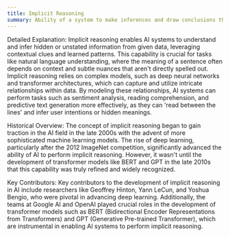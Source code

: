 ```yaml
---
title: Implicit Reasoning
summary: Ability of a system to make inferences and draw conclusions that are not explicitly programmed or directly stated in the input data.
---
```

Detailed Explanation:
Implicit reasoning enables AI systems to understand and infer hidden or unstated information from given data, leveraging contextual clues and learned patterns. This capability is crucial for tasks like natural language understanding, where the meaning of a sentence often depends on context and subtle nuances that aren't directly spelled out. Implicit reasoning relies on complex models, such as deep neural networks and transformer architectures, which can capture and utilize intricate relationships within data. By modeling these relationships, AI systems can perform tasks such as sentiment analysis, reading comprehension, and predictive text generation more effectively, as they can 'read between the lines' and infer user intentions or hidden meanings.

Historical Overview:
The concept of implicit reasoning began to gain traction in the AI field in the late 2000s with the advent of more sophisticated machine learning models. The rise of deep learning, particularly after the 2012 ImageNet competition, significantly advanced the ability of AI to perform implicit reasoning. However, it wasn't until the development of transformer models like BERT and GPT in the late 2010s that this capability was truly refined and widely recognized.

Key Contributors:
Key contributors to the development of implicit reasoning in AI include researchers like Geoffrey Hinton, Yann LeCun, and Yoshua Bengio, who were pivotal in advancing deep learning. Additionally, the teams at Google AI and OpenAI played crucial roles in the development of transformer models such as BERT (Bidirectional Encoder Representations from Transformers) and GPT (Generative Pre-trained Transformer), which are instrumental in enabling AI systems to perform implicit reasoning.
